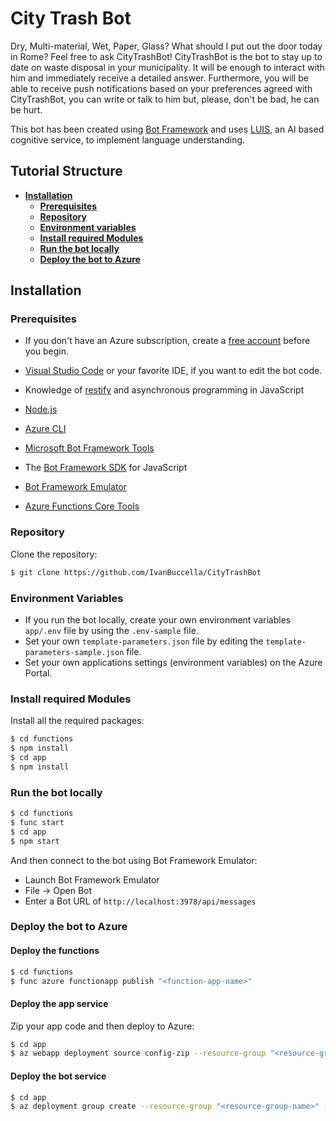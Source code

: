 # City Trash Bot

Dry, Multi-material, Wet, Paper, Glass? What should I put out the door today in Rome? Feel free to ask CityTrashBot!
CityTrashBot is the bot to stay up to date on waste disposal in your municipality.
It will be enough to interact with him and immediately receive a detailed answer.
Furthermore, you will be able to receive push notifications based on your preferences agreed with CityTrashBot, you can write or talk to him but, please, don't be bad, he can be hurt.

This bot has been created using [Bot Framework](https://dev.botframework.com) and uses [LUIS](https://www.luis.ai), an AI based cognitive service, to implement language understanding.

## Tutorial Structure

- **[Installation](#installation)**
  - **[Prerequisites](#prerequisites)**
  - **[Repository](#repository)**
  - **[Environment variables](#environment-variables)**
  - **[Install required Modules](#install-required-modules)**
  - **[Run the bot locally](#run-the-bot-locally)**
  - **[Deploy the bot to Azure](#deploy-the-bot-to-azure)**

## Installation

### Prerequisites

- If you don't have an Azure subscription, create a [free account](https://azure.microsoft.com/free/?WT.mc_id=A261C142F) before you begin.

- [Visual Studio Code](https://www.visualstudio.com/downloads) or your favorite IDE, if you want to edit the bot code.
- Knowledge of [restify](http://restify.com/) and asynchronous programming in JavaScript
- [Node.js](https://nodejs.org)
- [Azure CLI](https://docs.microsoft.com/it-it/cli/azure/install-azure-cli)
- [Microsoft Bot Framework Tools](https://github.com/Microsoft/botbuilder-tools)
- The [Bot Framework SDK](https://github.com/microsoft/botbuilder-js) for JavaScript
- [Bot Framework Emulator](https://github.com/microsoft/BotFramework-Emulator)
- [Azure Functions Core Tools](https://learn.microsoft.com/en-us/azure/azure-functions/functions-run-local)

### Repository

Clone the repository:

```sh
$ git clone https://github.com/IvanBuccella/CityTrashBot
```

### Environment Variables

- If you run the bot locally, create your own environment variables `app/.env` file by using the `.env-sample` file.
- Set your own `template-parameters.json` file by editing the `template-parameters-sample.json` file.
- Set your own applications settings (environment variables) on the Azure Portal.

### Install required Modules

Install all the required packages:

```sh
$ cd functions
$ npm install
$ cd app
$ npm install
```

### Run the bot locally

```sh
$ cd functions
$ func start
$ cd app
$ npm start
```

And then connect to the bot using Bot Framework Emulator:

- Launch Bot Framework Emulator
- File -> Open Bot
- Enter a Bot URL of `http://localhost:3978/api/messages`

### Deploy the bot to Azure

#### Deploy the functions

```sh
$ cd functions
$ func azure functionapp publish "<function-app-name>"
```

#### Deploy the app service

Zip your app code and then deploy to Azure:

```sh
$ cd app
$ az webapp deployment source config-zip --resource-group "<resource-group-name>" --name "<name-of-web-app>" --src "<project-zip-path>"
```

#### Deploy the bot service

```sh
$ cd app
$ az deployment group create --resource-group "<resource-group-name>" --template-file template.json --parameters @template-parameters.json
```
